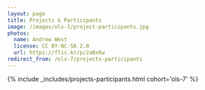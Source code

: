 ```yaml
---
layout: page
title: Projects & Participants
image: /images/ols-1/project-participants.jpg
photos:
  name: Andrew West
  license: CC BY-NC-SA 2.0
  url: https://flic.kr/p/2aBxKw
redirect_from: /ols-7/projects-participants
---
```


{% include _includes/projects-participants.html cohort='ols-7' %}